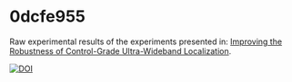 # 0dcfe955

Raw experimental results of the experiments presented in:
[Improving the Robustness of Control-Grade Ultra-Wideband Localization](https://doi.org/10.1016/j.ifacol.2018.06.244 "https://doi.org/10.1016/j.ifacol.2018.06.244"). 

[![DOI](https://zenodo.org/badge/173267706.svg)](https://zenodo.org/badge/latestdoi/173267706)
